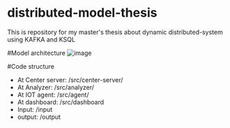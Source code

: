 # distributed-model-thesis
This is repository for my master's thesis about dynamic distributed-system using KAFKA and KSQL


#Model architecture
![image](https://user-images.githubusercontent.com/22879863/167240912-98ee3fa9-5e60-49ab-8d0d-ee53a5035379.png)


#Code structure
- At Center server: /src/center-server/
- At Analyzer: /src/analyzer/
- At IOT agent: /src/agent/
- At dashboard: /src/dashboard
- Input: /input
- output: /output
